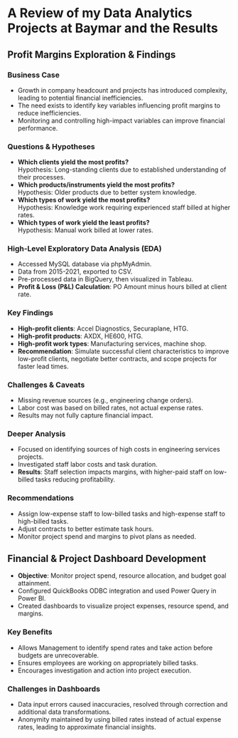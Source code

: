 # A Review of my Data Analytics Projects at Baymar and the Results

## Profit Margins Exploration & Findings

### Business Case
- Growth in company headcount and projects has introduced complexity, leading to potential financial inefficiencies.
- The need exists to identify key variables influencing profit margins to reduce inefficiencies.
- Monitoring and controlling high-impact variables can improve financial performance.

### Questions & Hypotheses
- **Which clients yield the most profits?**  
  Hypothesis: Long-standing clients due to established understanding of their processes.
- **Which products/instruments yield the most profits?**  
  Hypothesis: Older products due to better system knowledge.
- **Which types of work yield the most profits?**  
  Hypothesis: Knowledge work requiring experienced staff billed at higher rates.
- **Which types of work yield the least profits?**  
  Hypothesis: Manual work billed at lower rates.

### High-Level Exploratory Data Analysis (EDA)
- Accessed MySQL database via phpMyAdmin.
- Data from 2015-2021, exported to CSV.
- Pre-processed data in BigQuery, then visualized in Tableau.
- **Profit & Loss (P&L) Calculation**: PO Amount minus hours billed at client rate.

### Key Findings
- **High-profit clients**: Accel Diagnostics, Securaplane, HTG.
- **High-profit products**: AXDX, HE600, HTG.
- **High-profit work types**: Manufacturing services, machine shop.
- **Recommendation**: Simulate successful client characteristics to improve low-profit clients, negotiate better contracts, and scope projects for faster lead times.

### Challenges & Caveats
- Missing revenue sources (e.g., engineering change orders).
- Labor cost was based on billed rates, not actual expense rates.
- Results may not fully capture financial impact.

### Deeper Analysis
- Focused on identifying sources of high costs in engineering services projects.
- Investigated staff labor costs and task duration.
- **Results**: Staff selection impacts margins, with higher-paid staff on low-billed tasks reducing profitability.

### Recommendations
- Assign low-expense staff to low-billed tasks and high-expense staff to high-billed tasks.
- Adjust contracts to better estimate task hours.
- Monitor project spend and margins to pivot plans as needed.




## Financial & Project Dashboard Development
- **Objective**: Monitor project spend, resource allocation, and budget goal attainment.
- Configured QuickBooks ODBC integration and used Power Query in Power BI.
- Created dashboards to visualize project expenses, resource spend, and margins.

### Key Benefits
- Allows Management to identify spend rates and take action before budgets are unrecoverable.
- Ensures employees are working on appropriately billed tasks.
- Encourages investigation and action into project execution.

### Challenges in Dashboards
- Data input errors caused inaccuracies, resolved through correction and additional data transformations.
- Anonymity maintained by using billed rates instead of actual expense rates, leading to approximate financial insights.

